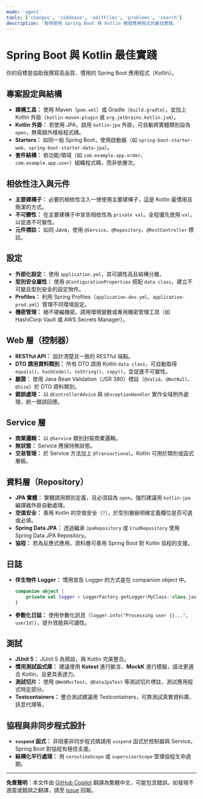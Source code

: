 ```yaml
---
mode: 'agent'
tools: ['changes', 'codebase', 'editFiles', 'problems', 'search']
description: '取得使用 Spring Boot 與 Kotlin 開發應用程式的最佳實踐。'
---
```


# Spring Boot 與 Kotlin 最佳實踐

你的目標是協助我撰寫高品質、慣用的 Spring Boot 應用程式（Kotlin）。

## 專案設定與結構

- **建構工具：** 使用 Maven（`pom.xml`）或 Gradle（`build.gradle`），並加上 Kotlin 外掛（`kotlin-maven-plugin` 或 `org.jetbrains.kotlin.jvm`）。
- **Kotlin 外掛：** 若使用 JPA，啟用 `kotlin-jpa` 外掛，可自動將實體類別設為 `open`，無需額外樣板程式碼。
- **Starters：** 如同一般 Spring Boot，使用啟動器（如 `spring-boot-starter-web`、`spring-boot-starter-data-jpa`）。
- **套件結構：** 依功能/領域（如 `com.example.app.order`、`com.example.app.user`）組織程式碼，而非依層次。

## 相依性注入與元件

- **主要建構子：** 必要的相依性注入一律使用主要建構子，這是 Kotlin 最慣用且簡潔的方式。
- **不可變性：** 在主要建構子中宣告相依性為 `private val`。全程優先使用 `val`，以促進不可變性。
- **元件標註：** 如同 Java，使用 `@Service`、`@Repository`、`@RestController` 標註。

## 設定

- **外部化設定：** 使用 `application.yml`，其可讀性高且結構分層。
- **型別安全屬性：** 使用 `@ConfigurationProperties` 搭配 `data class`，建立不可變且型別安全的設定物件。
- **Profiles：** 利用 Spring Profiles（`application-dev.yml`、`application-prod.yml`）管理不同環境設定。
- **機密管理：** 絕不硬編機密。請用環境變數或專用機密管理工具（如 HashiCorp Vault 或 AWS Secrets Manager）。

## Web 層（控制器）

- **RESTful API：** 設計清楚且一致的 RESTful 端點。
- **DTO 請用資料類別：** 所有 DTO 請用 Kotlin `data class`，可自動取得 `equals()`、`hashCode()`、`toString()`、`copy()`，並促進不可變性。
- **驗證：** 使用 Java Bean Validation（JSR 380）標註（`@Valid`、`@NotNull`、`@Size`）於 DTO 資料類別。
- **錯誤處理：** 以 `@ControllerAdvice` 與 `@ExceptionHandler` 實作全域例外處理，統一錯誤回應。

## Service 層

- **商業邏輯：** 以 `@Service` 類別封裝商業邏輯。
- **無狀態：** Service 應保持無狀態。
- **交易管理：** 於 Service 方法加上 `@Transactional`。Kotlin 可用於類別或函式層級。

## 資料層（Repository）

- **JPA 實體：** 實體請用類別定義，且必須設為 `open`。強烈建議用 `kotlin-jpa` 編譯器外掛自動處理。
- **空值安全：** 善用 Kotlin 的空值安全（`?`），於型別層級明確定義欄位是否可選或必填。
- **Spring Data JPA：** 透過繼承 `JpaRepository` 或 `CrudRepository` 使用 Spring Data JPA Repository。
- **協程：** 若為反應式應用，資料層可善用 Spring Boot 對 Kotlin 協程的支援。

## 日誌

- **伴生物件 Logger：** 慣用宣告 Logger 的方式是在 companion object 中。
  ```kotlin
  companion object {
      private val logger = LoggerFactory.getLogger(MyClass::class.java)
  }
  ```
- **參數化日誌：** 使用參數化訊息（`logger.info("Processing user {}...", userId)`），提升效能與可讀性。

## 測試

- **JUnit 5：** JUnit 5 為預設，與 Kotlin 完美整合。
- **慣用測試函式庫：** 建議使用 **Kotest** 進行斷言、**MockK** 進行模擬，語法更適合 Kotlin，且更具表達力。
- **測試切片：** 使用 `@WebMvcTest`、`@DataJpaTest` 等測試切片標註，測試應用程式特定部分。
- **Testcontainers：** 整合測試建議用 Testcontainers，可靠測試真實資料庫、訊息代理等。

## 協程與非同步程式設計

- **`suspend` 函式：** 非阻塞非同步程式碼請用 `suspend` 函式於控制器與 Service。Spring Boot 對協程有極佳支援。
- **結構化平行處理：** 用 `coroutineScope` 或 `supervisorScope` 管理協程生命週期。

---

**免責聲明**：本文件由 [GitHub Copilot](https://docs.github.com/copilot/about-github-copilot/what-is-github-copilot) 翻譯為繁體中文，可能包含錯誤。如發現不適當或錯誤之翻譯，請至 [issue](../../issues) 回報。
